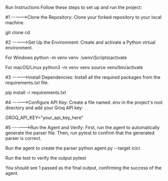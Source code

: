 Run Instructions
Follow these steps to set up and run the project:

#1 ----->Clone the Repository:
Clone your forked repository to your local machine.

git clone <your-repository-url>
cd <repository-name>

#2 ----->Set Up the Environment:
Create and activate a Python virtual environment.

For Windows
python -m venv venv
.\venv\Scripts\activate

For macOS/Linux
python3 -m venv venv
source venv/bin/activate

#3 ----->Install Dependencies:
Install all the required packages from the requirements.txt file.

pip install -r requirements.txt

#4 ----->Configure API Key:
Create a file named .env in the project's root directory and add your Groq API key:

GROQ_API_KEY="your_api_key_here"

#5 ------>Run the Agent and Verify:
First, run the agent to automatically generate the parser file. Then, run pytest to confirm that the generated parser is correct.

 Run the agent to create the parser
python agent.py --target icici

Run the test to verify the output
pytest

You should see 1 passed as the final output, confirming the success of the agent.
